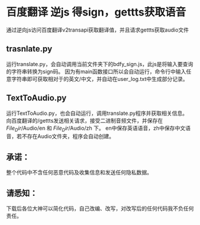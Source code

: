# 百度翻译 逆js 得sign，gettts获取语音
通过逆向js访问百度翻译v2transapi获取翻译值，并且请求gettts获取audio文件



## trasnlate.py
运行translate.py，会自动调用当前文件夹下的bdfy_sign.js，此js是将输入要查询的字符串转换为sign码。
因为有main函数接口所以会自动运行，命令行中输入任意字符串即可获取相对于的英文/中文，并自动在user_log.txt中生成部分记录。


## TextToAudio.py
运行TextToAudio.py，也会自动运行，调用translate.py程序并获取相关信息。
向百度翻译的/gettts发送相关请求，接受二进制音频文件，并保存在 $File_Dir$/Audio/en 和 $File_Dir$/Audio/zh 下。
en中保存英语语音，zh中保存中文语音，若不存在Audio文件夹，程序会自动创建。

## 承诺：
整个代码中不含任何恶意代码及收集信息和发送任何隐私数据。

## 请悉知：
下载后各位大神可以简化代码，自己改编、改写，对改写后的任何代码我不负任何责任。
